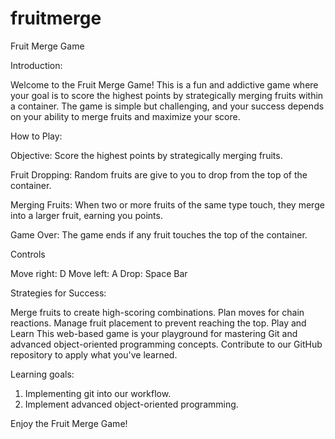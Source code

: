 # fruitmerge
Fruit Merge Game

Introduction:

Welcome to the Fruit Merge Game! This is a fun and addictive game where your goal is to score the highest points by strategically merging fruits within a container. The game is simple but challenging, and your success depends on your ability to merge fruits and maximize your score.

How to Play:

Objective: Score the highest points by strategically merging fruits.

Fruit Dropping: Random fruits are give to you to drop from the top of the container.

Merging Fruits: When two or more fruits of the same type touch, they merge into a larger fruit, earning you points.

Game Over: The game ends if any fruit touches the top of the container.

Controls

Move right: D
Move left: A
Drop: Space Bar

Strategies for Success:

Merge fruits to create high-scoring combinations.
Plan moves for chain reactions.
Manage fruit placement to prevent reaching the top.
Play and Learn
This web-based game is your playground for mastering Git and advanced object-oriented programming concepts. Contribute to our GitHub repository to apply what you've learned.

Learning goals:

1. Implementing git into our workflow.
2. Implement advanced object-oriented programming.

Enjoy the Fruit Merge Game!

